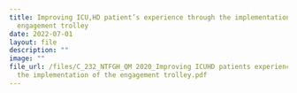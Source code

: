 ```yaml
---
title: Improving ICU,HD patient’s experience through the implementation of the
  engagement trolley
date: 2022-07-01
layout: file
description: ""
image: ""
file_url: /files/C_232_NTFGH_QM 2020_Improving ICUHD patients experience through
  the implementation of the engagement trolley.pdf
---
```

